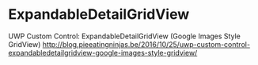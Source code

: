 # ExpandableDetailGridView
UWP Custom Control: ExpandableDetailGridView (Google Images Style GridView)
http://blog.pieeatingninjas.be/2016/10/25/uwp-custom-control-expandabledetailgridview-google-images-style-gridview/
